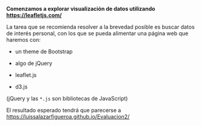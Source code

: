 **Comenzamos a explorar visualización de datos utilizando https://leafletjs.com/**

La tarea que se recomienda resolver a la brevedad posible es buscar datos de interés personal, con los que se pueda alimentar una página web que haremos con: 

- un theme de Bootstrap

- algo de jQuery

- leaflet.js

- d3.js

(jQuery y las `*.js` son bibliotecas de JavaScript)

El resultado esperado tendrá que parecerse a https://luissalazarfigueroa.github.io/Evaluacion2/
